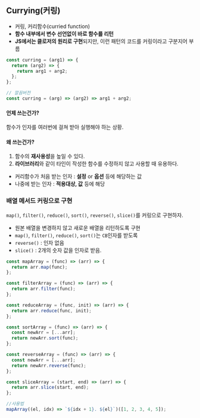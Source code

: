 ## Currying(커링)

- 커링, 커리함수(curried function)
- **함수 내부에서 변수 선언없이 바로 함수를 리턴**
- **JS에서는 클로저의 원리로 구현**되지만, 이런 패턴의 코드를 커링이라고 구분지어 부름

```js
const curring = (arg1) => {
  return (arg2) => {
    return arg1 + arg2;
  };
};

// 깔꼼버전
const curring = (arg) => (arg2) => arg1 + arg2;
```

#### 언제 쓰는건가?

함수가 인자를 여러번에 걸쳐 받아 실행해야 하는 상황.

#### 왜 쓰는건가?

1. 함수의 **재사용성**을 높일 수 있다.
2. **라이브러리**와 같이 타인이 작성한 함수를 수정하지 않고 사용할 때 유용하다.

- 커리함수가 처음 받는 인자 : **설정** or **옵션** 등에 해당하는 값
- 나중에 받는 인자 : **적용대상, 값** 등에 해당

### 배열 메서드 커링으로 구현

`map()`, `filter()`, `reduce()`, `sort()`, `reverse()`, `slice()`를 커링으로 구현하자.

- 원본 배열을 변경하지 않고 새로운 배열을 리턴하도록 구현
- `map()`, `filter()`, `reduce()`, `sort()`는 `CB`인자를 받도록
- `reverse()` : 인자 없음
- `slice()` : 2개의 숫자 값을 인자로 받음.

```js
const mapArray = (func) => (arr) => {
  return arr.map(func);
};

const filterArray = (func) => (arr) => {
  return arr.filter(func);
};

const reduceArray = (func, init) => (arr) => {
  return arr.reduce(func, init);
};

const sortArray = (func) => (arr) => {
  const newArr = [...arr];
  return newArr.sort(func);
};

const reverseArray = (func) => (arr) => {
  const newArr = [...arr];
  return newArr.reverse(func);
};

const sliceArray = (start, end) => (arr) => {
  return arr.slice(start, end);
};

//사용법
mapArray((el, idx) => `${idx + 1}. ${el}`)([1, 2, 3, 4, 5]);
```
